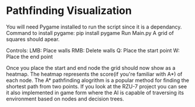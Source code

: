 # Pathfinding Visualization
 
You will need Pygame installed to run the script since it is a dependancy. 
Command to install pygame: pip install pygame
Run Main.py
A grid of squares should apear.

Controls:
LMB: Place walls
RMB: Delete walls
Q: Place the start point
W: Place the end point

Once you place the start and end node the grid should now show as a heatmap. The heatmap represents the score(if you're familiar with A*) of each node. The A* pathfinding alogrithm is a popular method for finding the shortest path from two points. If you look at the RZU-7 project you can see it also implemented in game form where the AI is capable of traversing its environment based on nodes and decision trees.
